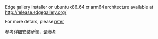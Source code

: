 Edge gallery installer  on ubuntu x86_64 or arm64 architecture available at http://release.edgegallery.org/

For more details, please [refer](offline/README_en.md)

参考详细安装步骤，[请参考](offline/README-cn.md)

